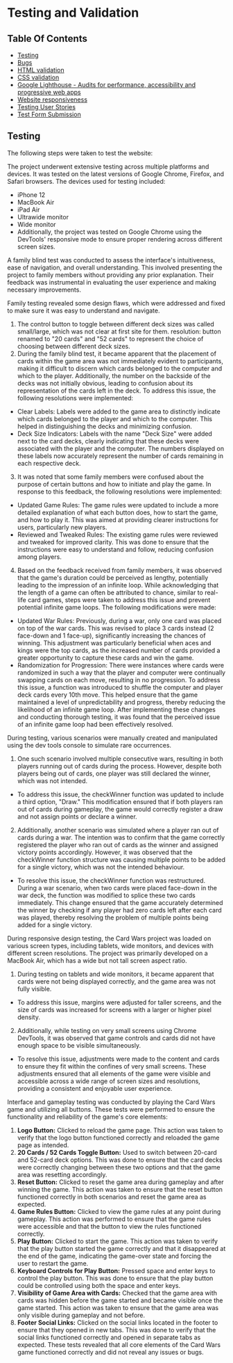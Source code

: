 # Testing and Validation

## Table Of Contents

- [Testing](#testing)
- [Bugs](#bugs)
- [HTML validation](#html-validation-the-w3c-markup-validation-service)
- [CSS validation](#css-validation-the-w3c-css-validation-service---jigsaw)
- [Google Lighthouse - Audits for performance, accessibility and progressive web apps](#audits-for-performance-accessibility-and-progressive-web-apps-google-lighthouse)
- [Website responsiveness](#website-responsiveness-am-i-responsive)
- [Testing User Stories](#testing-user-stories)
- [Test Form Submission](#test-form-submission-formspree)

## Testing
The following steps were taken to test the website:

The project underwent extensive testing across multiple platforms and devices. It was tested on the latest versions of Google Chrome, Firefox, and Safari browsers. The devices used for testing included:

- iPhone 12
- MacBook Air
- iPad Air
- Ultrawide monitor
- Wide monitor
- Additionally, the project was tested on Google Chrome using the DevTools' responsive mode to ensure proper rendering across different screen sizes.

A family blind test was conducted to assess the interface's intuitiveness, ease of navigation, and overall understanding. This involved presenting the project to family members without providing any prior explanation. Their feedback was instrumental in evaluating the user experience and making necessary improvements.

Family testing revealed some design flaws, which were addressed and fixed to make sure it was easy to understand and navigate.
1. The control button to toggle between different deck sizes was called small/large, which was not clear at first site for them. resolution: button renamed to "20 cards" and "52 cards" to represent the choice of choosing between different deck sizes.
2. During the family blind test, it became apparent that the placement of cards within the game area was not immediately evident to participants, making it difficult to discern which cards belonged to the computer and which to the player. Additionally, the number on the backside of the decks was not initially obvious, leading to confusion about its representation of the cards left in the deck.
To address this issue, the following resolutions were implemented:
- Clear Labels: Labels were added to the game area to distinctly indicate which cards belonged to the player and which to the computer. This helped in distinguishing the decks and minimizing confusion.
- Deck Size Indicators: Labels with the name "Deck Size" were added next to the card decks, clearly indicating that these decks were associated with the player and the computer. The numbers displayed on these labels now accurately represent the number of cards remaining in each respective deck.
3. It was noted that some family members were confused about the purpose of certain buttons and how to initiate and play the game. In response to this feedback, the following resolutions were implemented:
- Updated Game Rules: The game rules were updated to include a more detailed explanation of what each button does, how to start the game, and how to play it. This was aimed at providing clearer instructions for users, particularly new players.
- Reviewed and Tweaked Rules: The existing game rules were reviewed and tweaked for improved clarity. This was done to ensure that the instructions were easy to understand and follow, reducing confusion among players.
4. Based on the feedback received from family members, it was observed that the game's duration could be perceived as lengthy, potentially leading to the impression of an infinite loop. While acknowledging that the length of a game can often be attributed to chance, similar to real-life card games, steps were taken to address this issue and prevent potential infinite game loops. The following modifications were made:
- Updated War Rules: Previously, during a war, only one card was placed on top of the war cards. This was revised to place 3 cards instead (2 face-down and 1 face-up), significantly increasing the chances of winning. This adjustment was particularly beneficial when aces and kings were the top cards, as the increased number of cards provided a greater opportunity to capture these cards and win the game.
- Randomization for Progression: There were instances where cards were randomized in such a way that the player and computer were continually swapping cards on each move, resulting in no progression. To address this issue, a function was introduced to shuffle the computer and player deck cards every 10th move. This helped ensure that the game maintained a level of unpredictability and progress, thereby reducing the likelihood of an infinite game loop.
After implementing these changes and conducting thorough testing, it was found that the perceived issue of an infinite game loop had been effectively resolved.

During testing, various scenarios were manually created and manipulated using the dev tools console to simulate rare occurrences. 

1. One such scenario involved multiple consecutive wars, resulting in both players running out of cards during the process. However, despite both players being out of cards, one player was still declared the winner, which was not intended.
- To address this issue, the checkWinner function was updated to include a third option, "Draw." This modification ensured that if both players ran out of cards during gameplay, the game would correctly register a draw and not assign points or declare a winner.
2. Additionally, another scenario was simulated where a player ran out of cards during a war. The intention was to confirm that the game correctly registered the player who ran out of cards as the winner and assigned victory points accordingly. However, it was observed that the checkWinner function structure was causing multiple points to be added for a single victory, which was not the intended behaviour.
- To resolve this issue, the checkWinner function was restructured. During a war scenario, when two cards were placed face-down in the war deck, the function was modified to splice these two cards immediately. This change ensured that the game accurately determined the winner by checking if any player had zero cards left after each card was played, thereby resolving the problem of multiple points being added for a single victory.

During responsive design testing, the Card Wars project was loaded on various screen types, including tablets, wide monitors, and devices with different screen resolutions. The project was primarily developed on a MacBook Air, which has a wide but not tall screen aspect ratio. 

1. During testing on tablets and wide monitors, it became apparent that cards were not being displayed correctly, and the game area was not fully visible.
- To address this issue, margins were adjusted for taller screens, and the size of cards was increased for screens with a larger or higher pixel density. 
2. Additionally, while testing on very small screens using Chrome DevTools, it was observed that game controls and cards did not have enough space to be visible simultaneously.
- To resolve this issue, adjustments were made to the content and cards to ensure they fit within the confines of very small screens. These adjustments ensured that all elements of the game were visible and accessible across a wide range of screen sizes and resolutions, providing a consistent and enjoyable user experience.

Interface and gameplay testing was conducted by playing the Card Wars game and utilizing all buttons. These tests were performed to ensure the functionality and reliability of the game's core elements:

1. **Logo Button:** Clicked to reload the game page. This action was taken to verify that the logo button functioned correctly and reloaded the game page as intended.
2. **20 Cards / 52 Cards Toggle Button:** Used to switch between 20-card and 52-card deck options. This was done to ensure that the card decks were correctly changing between these two options and that the game area was resetting accordingly.
3. **Reset Button:** Clicked to reset the game area during gameplay and after winning the game. This action was taken to ensure that the reset button functioned correctly in both scenarios and reset the game area as expected.
4. **Game Rules Button:** Clicked to view the game rules at any point during gameplay. This action was performed to ensure that the game rules were accessible and that the button to view the rules functioned correctly.
5. **Play Button:** Clicked to start the game. This action was taken to verify that the play button started the game correctly and that it disappeared at the end of the game, indicating the game-over state and forcing the user to restart the game.
6. **Keyboard Controls for Play Button:** Pressed space and enter keys to control the play button. This was done to ensure that the play button could be controlled using both the space and enter keys.
7. **Visibility of Game Area with Cards:** Checked that the game area with cards was hidden before the game started and became visible once the game started. This action was taken to ensure that the game area was only visible during gameplay and not before.
8. **Footer Social Links:** Clicked on the social links located in the footer to ensure that they opened in new tabs. This was done to verify that the social links functioned correctly and opened in separate tabs as expected.
These tests revealed that all core elements of the Card Wars game functioned correctly and did not reveal any issues or bugs. 